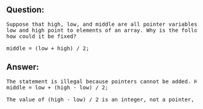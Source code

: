 ## Question:
<pre>
Suppose that high, low, and middle are all pointer variables of the same type, and that
low and high point to elements of an array. Why is the following statement illegal, and
how could it be fixed?

middle = (low + high) / 2;
</pre>

## Answer:
<pre>
The statement is illegal because pointers cannot be added. Here's a legal statement that has the desired effect:
middle = low + (high - low) / 2;

The value of (high - low) / 2 is an integer, not a pointer, so it can legally be added to low.
</pre>
